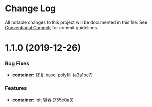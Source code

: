 # Change Log

All notable changes to this project will be documented in this file.
See [Conventional Commits](https://conventionalcommits.org) for commit guidelines.

# 1.1.0 (2019-12-26)

### Bug Fixes

- **container:** 修复 babel polyfill ([a3a1bc7](https://github.com/tinytot1/tools/commit/a3a1bc7f6fb6e4e6c36df9ca733f255426ae174d))

### Features

- **container:** init 容器 ([755c0a3](https://github.com/tinytot1/tools/commit/755c0a338029ffe8c6f9708eed20cb4ffb6617c4))
